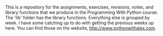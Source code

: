 This is a repository for the assignments, exercises, revisions, notes, and library functions that we produce in the Programming With Python course. The 'lib' folder has the library functions.  Everything else is grouped by week.  I have some catching up to do with getting the previous weeks up here.  You can find those on the website, http://www.pythonwithalex.com.

